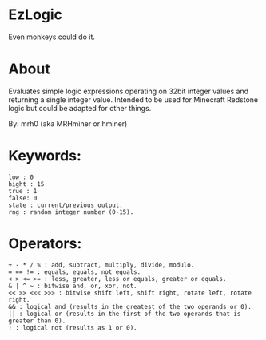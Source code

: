 # EzLogic
Even monkeys could do it.

# About

Evaluates simple logic expressions operating on 32bit integer values and returning a single integer value.
Intended to be used for Minecraft Redstone logic but could be adapted for other things.

By: mrh0 (aka MRHminer or hminer)

# Keywords:
```
low : 0
hight : 15
true : 1
false: 0
state : current/previous output.
rng : random integer number (0-15).
```

# Operators:
```
+ - * / % : add, subtract, multiply, divide, modulo.
= == != : equals, equals, not equals.
< > <= >= : less, greater, less or equals, greater or equals.
& | ^ ~ : bitwise and, or, xor, not.
<< >> <<< >>> : bitwise shift left, shift right, rotate left, rotate right.
&& : logical and (results in the greatest of the two operands or 0).
|| : logical or (results in the first of the two operands that is greater than 0).
! : logical not (results as 1 or 0).
```
